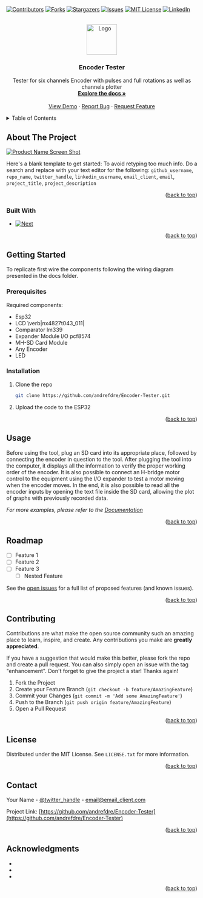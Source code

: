 <!-- Improved compatibility of back to top link: See: https://github.com/othneildrew/Best-README-Template/pull/73 -->
<a name="readme-top"></a>
<!--
*** Thanks for checking out the Best-README-Template. If you have a suggestion
*** that would make this better, please fork the repo and create a pull request
*** or simply open an issue with the tag "enhancement".
*** Don't forget to give the project a star!
*** Thanks again! Now go create something AMAZING! :D
-->



<!-- PROJECT SHIELDS -->
<!--
*** I'm using markdown "reference style" links for readability.
*** Reference links are enclosed in brackets [ ] instead of parentheses ( ).
*** See the bottom of this document for the declaration of the reference variables
*** for contributors-url, forks-url, etc. This is an optional, concise syntax you may use.
*** https://www.markdownguide.org/basic-syntax/#reference-style-links
-->
[![Contributors][contributors-shield]][contributors-url]
[![Forks][forks-shield]][forks-url]
[![Stargazers][stars-shield]][stars-url]
[![Issues][issues-shield]][issues-url]
[![MIT License][license-shield]][license-url]
[![LinkedIn][linkedin-shield]][linkedin-url]



<!-- PROJECT LOGO -->
<br />
<div align="center">
  <a href="https://github.com/andrefdre/Encoder-Tester">
    <img src="images/logo.png" alt="Logo" width="80" height="80">
  </a>

<h3 align="center">Encoder Tester</h3>

  <p align="center">
    Tester for six channels Encoder with pulses and full rotations as well as channels plotter
    <br />
    <a href="https://github.com/andrefdre/Encoder-Tester"><strong>Explore the docs »</strong></a>
    <br />
    <br />
    <a href="https://github.com/andrefdre/Encoder-Tester">View Demo</a>
    ·
    <a href="https://github.com/andrefdre/Encoder-Tester/issues">Report Bug</a>
    ·
    <a href="https://github.com/andrefdre/Encoder-Tester/issues">Request Feature</a>
  </p>
</div>



<!-- TABLE OF CONTENTS -->
<details>
  <summary>Table of Contents</summary>
  <ol>
    <li>
      <a href="#about-the-project">About The Project</a>
      <ul>
        <li><a href="#built-with">Built With</a></li>
      </ul>
    </li>
    <li>
      <a href="#getting-started">Getting Started</a>
      <ul>
        <li><a href="#prerequisites">Prerequisites</a></li>
        <li><a href="#installation">Installation</a></li>
      </ul>
    </li>
    <li><a href="#usage">Usage</a></li>
    <li><a href="#roadmap">Roadmap</a></li>
    <li><a href="#contributing">Contributing</a></li>
    <li><a href="#license">License</a></li>
    <li><a href="#contact">Contact</a></li>
    <li><a href="#acknowledgments">Acknowledgments</a></li>
  </ol>
</details>



<!-- ABOUT THE PROJECT -->
## About The Project

[![Product Name Screen Shot][product-screenshot]](https://example.com)

Here's a blank template to get started: To avoid retyping too much info. Do a search and replace with your text editor for the following: `github_username`, `repo_name`, `twitter_handle`, `linkedin_username`, `email_client`, `email`, `project_title`, `project_description`

<p align="right">(<a href="#readme-top">back to top</a>)</p>



### Built With

* [![Next][Next.js]][Next-url]


<p align="right">(<a href="#readme-top">back to top</a>)</p>



<!-- GETTING STARTED -->
## Getting Started

To replicate first wire the components following the wiring diagram presented in the docs folder.

### Prerequisites

Required components:
  - Esp32
  - LCD \verb|nx4827t043_011|
  - Comparator lm339
  - Expander Module I/O pcf8574
  - MH-SD Card Module
  - Any Encoder
  - LED

### Installation

1. Clone the repo
   ```sh
   git clone https://github.com/andrefdre/Encoder-Tester.git
   ```
3. Upload the code to the ESP32


<p align="right">(<a href="#readme-top">back to top</a>)</p>



<!-- USAGE EXAMPLES -->
## Usage

Before using the tool, plug an SD card into its appropriate place, followed by connecting the encoder in question to the tool. After plugging the tool into the computer, it displays all the information to verify the proper working order of the encoder. It is also possible to connect an H-bridge motor control to the equipment using the I/O expander to test a motor moving when the encoder moves. In the end, it is also possible to read all the encoder inputs by opening the text file inside the SD card, allowing the plot of graphs with previously recorded data.

_For more examples, please refer to the [Documentation](https://example.com)_

<p align="right">(<a href="#readme-top">back to top</a>)</p>



<!-- ROADMAP -->
## Roadmap

- [ ] Feature 1
- [ ] Feature 2
- [ ] Feature 3
    - [ ] Nested Feature

See the [open issues](https://github.com/andrefdre/Encoder-Tester/issues) for a full list of proposed features (and known issues).

<p align="right">(<a href="#readme-top">back to top</a>)</p>



<!-- CONTRIBUTING -->
## Contributing

Contributions are what make the open source community such an amazing place to learn, inspire, and create. Any contributions you make are **greatly appreciated**.

If you have a suggestion that would make this better, please fork the repo and create a pull request. You can also simply open an issue with the tag "enhancement".
Don't forget to give the project a star! Thanks again!

1. Fork the Project
2. Create your Feature Branch (`git checkout -b feature/AmazingFeature`)
3. Commit your Changes (`git commit -m 'Add some AmazingFeature'`)
4. Push to the Branch (`git push origin feature/AmazingFeature`)
5. Open a Pull Request

<p align="right">(<a href="#readme-top">back to top</a>)</p>



<!-- LICENSE -->
## License

Distributed under the MIT License. See `LICENSE.txt` for more information.

<p align="right">(<a href="#readme-top">back to top</a>)</p>



<!-- CONTACT -->
## Contact

Your Name - [@twitter_handle](https://twitter.com/twitter_handle) - email@email_client.com

Project Link: [https://github.com/andrefdre/Encoder-Tester](https://github.com/andrefdre/Encoder-Tester)

<p align="right">(<a href="#readme-top">back to top</a>)</p>



<!-- ACKNOWLEDGMENTS -->
## Acknowledgments

* []()
* []()
* []()

<p align="right">(<a href="#readme-top">back to top</a>)</p>



<!-- MARKDOWN LINKS & IMAGES -->
<!-- https://www.markdownguide.org/basic-syntax/#reference-style-links -->
[contributors-shield]: https://img.shields.io/github/contributors/andrefdre/Encoder-Tester.svg?style=for-the-badge
[contributors-url]: https://github.com/andrefdre/Encoder-Tester/graphs/contributors
[forks-shield]: https://img.shields.io/github/forks/andrefdre/Encoder-Tester.svg?style=for-the-badge
[forks-url]: https://github.com/andrefdre/Encoder-Tester/network/members
[stars-shield]: https://img.shields.io/github/stars/andrefdre/Encoder-Tester.svg?style=for-the-badge
[stars-url]: https://github.com/andrefdre/Encoder-Tester/stargazers
[issues-shield]: https://img.shields.io/github/issues/andrefdre/Encoder-Tester.svg?style=for-the-badge
[issues-url]: https://github.com/andrefdre/Encoder-Tester/issues
[license-shield]: https://img.shields.io/github/license/andrefdre/Encoder-Tester.svg?style=for-the-badge
[license-url]: https://github.com/andrefdre/Encoder-Tester/blob/master/LICENSE.txt
[linkedin-shield]: https://img.shields.io/badge/-LinkedIn-black.svg?style=for-the-badge&logo=linkedin&colorB=555
[linkedin-url]: https://linkedin.com/in/linkedin_username
[product-screenshot]: images/screenshot.png
[Next.js]: https://img.shields.io/badge/next.js-000000?style=for-the-badge&logo=nextdotjs&logoColor=white
[Next-url]: https://nextjs.org/
[React.js]: https://img.shields.io/badge/React-20232A?style=for-the-badge&logo=react&logoColor=61DAFB
[React-url]: https://reactjs.org/
[Vue.js]: https://img.shields.io/badge/Vue.js-35495E?style=for-the-badge&logo=vuedotjs&logoColor=4FC08D
[Vue-url]: https://vuejs.org/
[Angular.io]: https://img.shields.io/badge/Angular-DD0031?style=for-the-badge&logo=angular&logoColor=white
[Angular-url]: https://angular.io/
[Svelte.dev]: https://img.shields.io/badge/Svelte-4A4A55?style=for-the-badge&logo=svelte&logoColor=FF3E00
[Svelte-url]: https://svelte.dev/
[Laravel.com]: https://img.shields.io/badge/Laravel-FF2D20?style=for-the-badge&logo=laravel&logoColor=white
[Laravel-url]: https://laravel.com
[Bootstrap.com]: https://img.shields.io/badge/Bootstrap-563D7C?style=for-the-badge&logo=bootstrap&logoColor=white
[Bootstrap-url]: https://getbootstrap.com
[JQuery.com]: https://img.shields.io/badge/jQuery-0769AD?style=for-the-badge&logo=jquery&logoColor=white
[JQuery-url]: https://jquery.com 